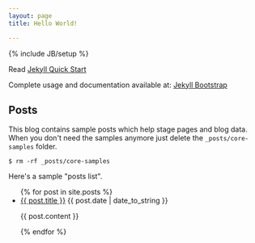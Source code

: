 ```yaml
---
layout: page
title: Hello World!

---
```

{% include JB/setup %}

Read [Jekyll Quick Start](http://jekyllbootstrap.com/usage/jekyll-quick-start.html)

Complete usage and documentation available at: [Jekyll Bootstrap](http://jekyllbootstrap.com)

## Posts

This blog contains sample posts which help stage pages and blog data.
When you don't need the samples anymore just delete the `_posts/core-samples` folder.

    $ rm -rf _posts/core-samples

Here's a sample "posts list".

<ul class="posts">
  {% for post in site.posts %}
    <li><div><a href="{{ BASE_PATH }}{{ post.url }}">{{ post.title }}</a>
    <span>{{ post.date | date_to_string }}</span>
    <p>{{ post.content }}</p></div></li>
  {% endfor %}
</ul>



